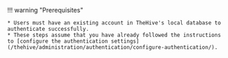 !!! warning "Prerequisites"

    * Users must have an existing account in TheHive's local database to authenticate successfully.
    * These steps assume that you have already followed the instructions to [configure the authentication settings](/thehive/administration/authentication/configure-authentication/).